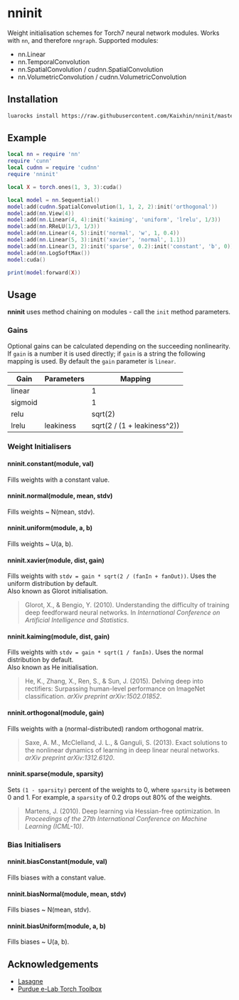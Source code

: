 # nninit

Weight initialisation schemes for Torch7 neural network modules. Works with `nn`, and therefore `nngraph`. Supported modules:

- nn.Linear
- nn.TemporalConvolution
- nn.SpatialConvolution / cudnn.SpatialConvolution
- nn.VolumetricConvolution / cudnn.VolumetricConvolution

## Installation

```sh
luarocks install https://raw.githubusercontent.com/Kaixhin/nninit/master/rocks/nninit-scm-1.rockspec
```

## Example

```lua
local nn = require 'nn'
require 'cunn'
local cudnn = require 'cudnn'
require 'nninit'

local X = torch.ones(1, 3, 3):cuda()

local model = nn.Sequential()
model:add(cudnn.SpatialConvolution(1, 1, 2, 2):init('orthogonal'))
model:add(nn.View(4))
model:add(nn.Linear(4, 4):init('kaiming', 'uniform', 'lrelu', 1/3))
model:add(nn.RReLU(1/3, 1/3))
model:add(nn.Linear(4, 5):init('normal', 'w', 1, 0.4))
model:add(nn.Linear(5, 3):init('xavier', 'normal', 1.1))
model:add(nn.Linear(3, 2):init('sparse', 0.2):init('constant', 'b', 0))
model:add(nn.LogSoftMax())
model:cuda()

print(model:forward(X))
```

## Usage

**nninit** uses method chaining on modules - call the `init` method parameters.

### Gains

Optional gains can be calculated depending on the succeeding nonlinearity. If `gain` is a number it is used directly; if `gain` is a string the following mapping is used. By default the `gain` parameter is `linear`.

| Gain    | Parameters | Mapping                     |
|---------|------------|-----------------------------|
| linear  |            | 1                           |
| sigmoid |            | 1                           |
| relu    |            | sqrt(2)                     |
| lrelu   | leakiness  | sqrt(2 / (1 + leakiness^2)) |

### Weight Initialisers

#### nninit.constant(module, val)
Fills weights with a constant value.

#### nninit.normal(module, mean, stdv)
Fills weights ~ N(mean, stdv).

#### nninit.uniform(module, a, b)
Fills weights ~ U(a, b).

#### nninit.xavier(module, dist, gain)
Fills weights with `stdv = gain * sqrt(2 / (fanIn + fanOut))`. Uses the uniform distribution by default.  
Also known as Glorot initialisation.

> Glorot, X., & Bengio, Y. (2010). Understanding the difficulty of training deep feedforward neural networks. In *International Conference on Artificial Intelligence and Statistics*.

#### nninit.kaiming(module, dist, gain)
Fills weights with `stdv = gain * sqrt(1 / fanIn)`. Uses the normal distribution by default.  
Also known as He initialisation.

> He, K., Zhang, X., Ren, S., & Sun, J. (2015). Delving deep into rectifiers: Surpassing human-level performance on ImageNet classification. *arXiv preprint arXiv:1502.01852*.

#### nninit.orthogonal(module, gain)
Fills weights with a (normal-distributed) random orthogonal matrix.

> Saxe, A. M., McClelland, J. L., & Ganguli, S. (2013). Exact solutions to the nonlinear dynamics of learning in deep linear neural networks. *arXiv preprint arXiv:1312.6120*.

#### nninit.sparse(module, sparsity)
Sets `(1 - sparsity)` percent of the weights to 0, where `sparsity` is between 0 and 1. For example, a `sparsity` of 0.2 drops out 80% of the weights.

> Martens, J. (2010). Deep learning via Hessian-free optimization. In *Proceedings of the 27th International Conference on Machine Learning (ICML-10)*.

### Bias Initialisers

#### nninit.biasConstant(module, val)
Fills biases with a constant value.

#### nninit.biasNormal(module, mean, stdv)
Fills biases ~ N(mean, stdv).

#### nninit.biasUniform(module, a, b)
Fills biases ~ U(a, b).

## Acknowledgements

- [Lasagne](https://github.com/Lasagne/Lasagne)
- [Purdue e-Lab Torch Toolbox](https://github.com/e-lab/torch-toolbox)

